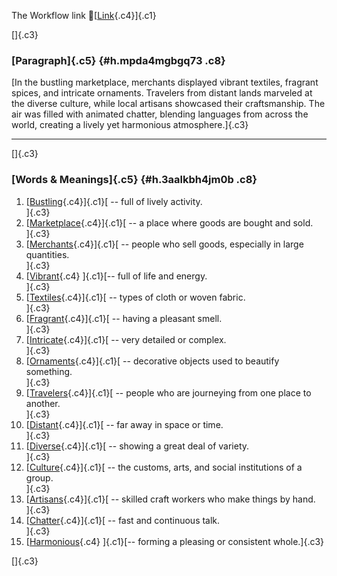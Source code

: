 The Workflow link
👏[[Link](https://www.google.com/url?q=http://www.google.com&sa=D&source=editors&ust=1759134156111807&usg=AOvVaw3ze7Cr5MpW3Zvr3Q_hn9Qi){.c4}]{.c1}

[]{.c3}

### [Paragraph]{.c5} {#h.mpda4mgbgq73 .c8}

[In the bustling marketplace, merchants displayed vibrant textiles,
fragrant spices, and intricate ornaments. Travelers from distant lands
marveled at the diverse culture, while local artisans showcased their
craftsmanship. The air was filled with animated chatter, blending
languages from across the world, creating a lively yet harmonious
atmosphere.]{.c3}

------------------------------------------------------------------------

[]{.c3}

### [Words & Meanings]{.c5} {#h.3aalkbh4jm0b .c8}

1.  [[Bustling](https://www.google.com/url?q=http://www.google.com&sa=D&source=editors&ust=1759134156113337&usg=AOvVaw1RMgw92HVSR9mlli64neMl){.c4}]{.c1}[ --
    full of lively activity.\
    ]{.c3}
2.  [[Marketplace](https://www.google.com/url?q=http://www.google.com&sa=D&source=editors&ust=1759134156113643&usg=AOvVaw39yciIz9Uv1-tCcBZOuQrQ){.c4}]{.c1}[ --
    a place where goods are bought and sold.\
    ]{.c3}
3.  [[Merchants](https://www.google.com/url?q=http://www.google.com&sa=D&source=editors&ust=1759134156113933&usg=AOvVaw0v-INRSzooILvPGWNEua9i){.c4}]{.c1}[ --
    people who sell goods, especially in large quantities.\
    ]{.c3}
4.  [[Vibrant](https://www.google.com/url?q=http://www.google.com&sa=D&source=editors&ust=1759134156114260&usg=AOvVaw1bDCEg8jy9NVWKRx20gdOu){.c4}
    ]{.c1}[-- full of life and energy.\
    ]{.c3}
5.  [[Textiles](https://www.google.com/url?q=http://www.google.com&sa=D&source=editors&ust=1759134156114502&usg=AOvVaw3ZQjyNI7rzJ9P_1aavsDbr){.c4}]{.c1}[ --
    types of cloth or woven fabric.\
    ]{.c3}
6.  [[Fragrant](https://www.google.com/url?q=http://www.google.com&sa=D&source=editors&ust=1759134156114771&usg=AOvVaw0m7uK6-TSP3Ww6JhrSl8q5){.c4}]{.c1}[ --
    having a pleasant smell.\
    ]{.c3}
7.  [[Intricate](https://www.google.com/url?q=http://www.google.com&sa=D&source=editors&ust=1759134156115020&usg=AOvVaw1nToseaHEAE31GEkGhngaQ){.c4}]{.c1}[ --
    very detailed or complex.\
    ]{.c3}
8.  [[Ornaments](https://www.google.com/url?q=http://www.google.com&sa=D&source=editors&ust=1759134156115273&usg=AOvVaw1dUtcMmOkwW1Nt91RugC2_){.c4}]{.c1}[ --
    decorative objects used to beautify something.\
    ]{.c3}
9.  [[Travelers](https://www.google.com/url?q=http://www.google.com&sa=D&source=editors&ust=1759134156115580&usg=AOvVaw1IQD2tOKz8uBdvCtoDLwpJ){.c4}]{.c1}[ --
    people who are journeying from one place to another.\
    ]{.c3}
10. [[Distant](https://www.google.com/url?q=http://www.google.com&sa=D&source=editors&ust=1759134156115962&usg=AOvVaw1oBlwsUw543tNEp7F_5tjq){.c4}]{.c1}[ --
    far away in space or time.\
    ]{.c3}
11. [[Diverse](https://www.google.com/url?q=http://www.google.com&sa=D&source=editors&ust=1759134156116219&usg=AOvVaw0IM-3fbswi39EP4U8X8nxd){.c4}]{.c1}[ --
    showing a great deal of variety.\
    ]{.c3}
12. [[Culture](https://www.google.com/url?q=http://www.google.com&sa=D&source=editors&ust=1759134156116502&usg=AOvVaw18enqWoe17TMMXgy8_vRWI){.c4}]{.c1}[ --
    the customs, arts, and social institutions of a group.\
    ]{.c3}
13. [[Artisans](https://www.google.com/url?q=http://www.google.com&sa=D&source=editors&ust=1759134156116822&usg=AOvVaw3-j8mVSKEw1zUtrZoWcSgk){.c4}]{.c1}[ --
    skilled craft workers who make things by hand.\
    ]{.c3}
14. [[Chatter](https://www.google.com/url?q=http://www.google.com&sa=D&source=editors&ust=1759134156117115&usg=AOvVaw0qh9Cf8MNKtLRNYRYnx9sM){.c4}]{.c1}[ --
    fast and continuous talk.\
    ]{.c3}
15. [[Harmonious](https://www.google.com/url?q=http://www.google.com&sa=D&source=editors&ust=1759134156117379&usg=AOvVaw3KO1qZAa8frBZskGheQFR2){.c4}
    ]{.c1}[-- forming a pleasing or consistent whole.]{.c3}

[]{.c3}
